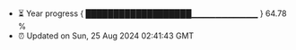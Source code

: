 - ⏳ Year progress { ███████████████████▁▁▁▁▁▁▁▁▁▁▁ } 64.78 %
- ⏰ Updated on Sun, 25 Aug 2024 02:41:43 GMT

